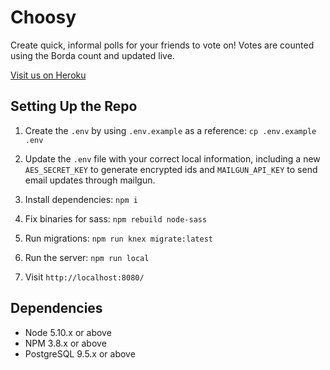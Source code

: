 # Choosy

Create quick, informal polls for your friends to vote on! Votes are counted using the Borda count and updated live.

[Visit us on Heroku](https://chooosy.herokuapp.com/)

## Setting Up the Repo

1. Create the `.env` by using `.env.example` as a reference: `cp .env.example .env`

2. Update the `.env` file with your correct local information, including a new `AES_SECRET_KEY` to generate encrypted ids and `MAILGUN_API_KEY` to send email updates through mailgun.

3. Install dependencies: `npm i`

4. Fix binaries for sass: `npm rebuild node-sass`

5. Run migrations: `npm run knex migrate:latest`

6. Run the server: `npm run local`

7. Visit `http://localhost:8080/`

## Dependencies

- Node 5.10.x or above
- NPM 3.8.x or above
- PostgreSQL 9.5.x or above
